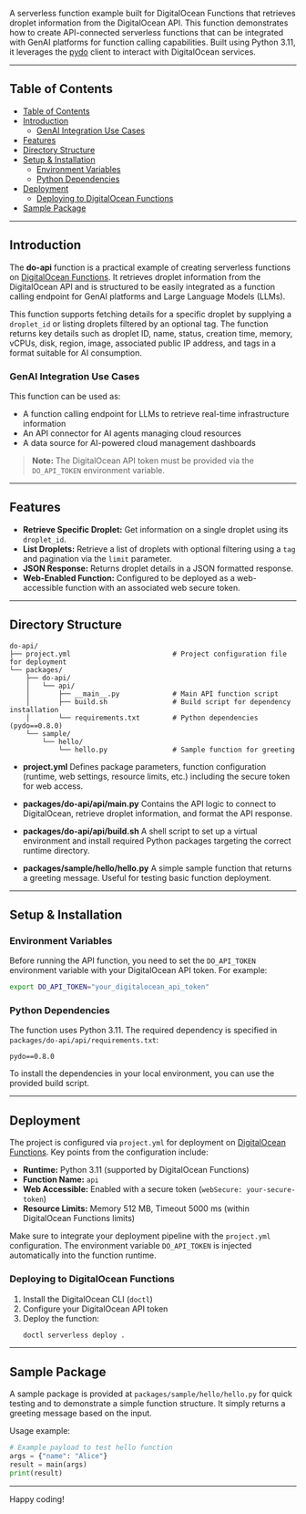 A serverless function example built for DigitalOcean Functions that retrieves droplet information from the DigitalOcean API. This function demonstrates how to create API-connected serverless functions that can be integrated with GenAI platforms for function calling capabilities. Built using Python 3.11, it leverages the [pydo](https://pypi.org/project/pydo/) client to interact with DigitalOcean services.

---

## Table of Contents

- [Table of Contents](#table-of-contents)
- [Introduction](#introduction)
  - [GenAI Integration Use Cases](#genai-integration-use-cases)
- [Features](#features)
- [Directory Structure](#directory-structure)
- [Setup \& Installation](#setup--installation)
  - [Environment Variables](#environment-variables)
  - [Python Dependencies](#python-dependencies)
- [Deployment](#deployment)
  - [Deploying to DigitalOcean Functions](#deploying-to-digitalocean-functions)
- [Sample Package](#sample-package)

---

## Introduction

The **do-api** function is a practical example of creating serverless functions on [DigitalOcean Functions](https://docs.digitalocean.com/products/functions/). It retrieves droplet information from the DigitalOcean API and is structured to be easily integrated as a function calling endpoint for GenAI platforms and Large Language Models (LLMs).

This function supports fetching details for a specific droplet by supplying a `droplet_id` or listing droplets filtered by an optional tag. The function returns key details such as droplet ID, name, status, creation time, memory, vCPUs, disk, region, image, associated public IP address, and tags in a format suitable for AI consumption.

### GenAI Integration Use Cases

This function can be used as:
- A function calling endpoint for LLMs to retrieve real-time infrastructure information
- An API connector for AI agents managing cloud resources
- A data source for AI-powered cloud management dashboards

> **Note:** The DigitalOcean API token must be provided via the `DO_API_TOKEN` environment variable.

---

## Features

- **Retrieve Specific Droplet:** Get information on a single droplet using its `droplet_id`.
- **List Droplets:** Retrieve a list of droplets with optional filtering using a `tag` and pagination via the `limit` parameter.
- **JSON Response:** Returns droplet details in a JSON formatted response.
- **Web-Enabled Function:** Configured to be deployed as a web-accessible function with an associated web secure token.

---

## Directory Structure

```
do-api/
├── project.yml                         # Project configuration file for deployment
└── packages/
    ├── do-api/
    │   └── api/
    │       ├── __main__.py             # Main API function script
    │       ├── build.sh                # Build script for dependency installation
    │       └── requirements.txt        # Python dependencies (pydo==0.8.0)
    └── sample/
        └── hello/
            └── hello.py                # Sample function for greeting
```

- **project.yml**
  Defines package parameters, function configuration (runtime, web settings, resource limits, etc.) including the secure token for web access.

- **packages/do-api/api/__main__.py**
  Contains the API logic to connect to DigitalOcean, retrieve droplet information, and format the API response.

- **packages/do-api/api/build.sh**
  A shell script to set up a virtual environment and install required Python packages targeting the correct runtime directory.

- **packages/sample/hello/hello.py**
  A simple sample function that returns a greeting message. Useful for testing basic function deployment.

---

## Setup & Installation

### Environment Variables

Before running the API function, you need to set the `DO_API_TOKEN` environment variable with your DigitalOcean API token. For example:

```bash
export DO_API_TOKEN="your_digitalocean_api_token"
```

### Python Dependencies

The function uses Python 3.11. The required dependency is specified in `packages/do-api/api/requirements.txt`:

```
pydo==0.8.0
```

To install the dependencies in your local environment, you can use the provided build script.

---

## Deployment

The project is configured via `project.yml` for deployment on [DigitalOcean Functions](https://docs.digitalocean.com/products/functions/). Key points from the configuration include:

- **Runtime:** Python 3.11 (supported by DigitalOcean Functions)
- **Function Name:** `api`
- **Web Accessible:** Enabled with a secure token (`webSecure: your-secure-token`)
- **Resource Limits:** Memory 512 MB, Timeout 5000 ms (within DigitalOcean Functions limits)

Make sure to integrate your deployment pipeline with the `project.yml` configuration. The environment variable `DO_API_TOKEN` is injected automatically into the function runtime.

### Deploying to DigitalOcean Functions

1. Install the DigitalOcean CLI (`doctl`)
2. Configure your DigitalOcean API token
3. Deploy the function:
   ```bash
   doctl serverless deploy .
   ```

---

## Sample Package

A sample package is provided at `packages/sample/hello/hello.py` for quick testing and to demonstrate a simple function structure. It simply returns a greeting message based on the input.

Usage example:

```python
# Example payload to test hello function
args = {"name": "Alice"}
result = main(args)
print(result)
```

---

Happy coding!
